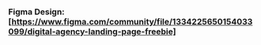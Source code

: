 ### Figma Design: [https://www.figma.com/community/file/1334225650154033099/digital-agency-landing-page-freebie]
